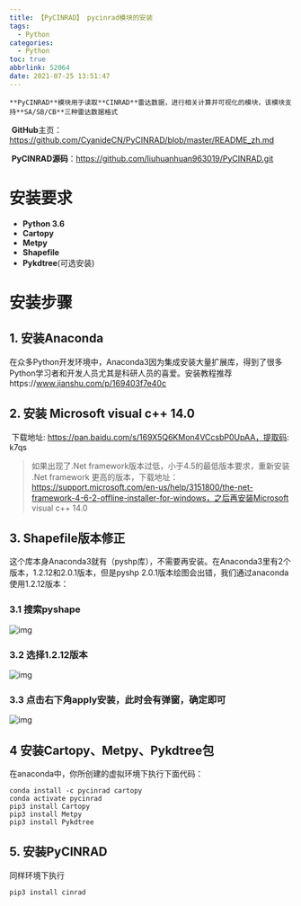 ```yaml
---
title: 【PyCINRAD】 pycinrad模块的安装
tags:
  - Python
categories:
  - Python
toc: true
abbrlink: 52064
date: 2021-07-25 13:51:47
---
```




	**PyCINRAD**模块用于读取**CINRAD**雷达数据，进行相关计算并可视化的模块，该模块支持**SA/SB/CB**三种雷达数据格式

​     **GitHub**主页：https://github.com/CyanideCN/PyCINRAD/blob/master/README_zh.md

​	**PyCINRAD源码**：https://github.com/liuhuanhuan963019/PyCINRAD.git

<!--more-->

# 安装要求

- **Python 3.6**
- **Cartopy**
- **Metpy**
- **Shapefile**
- **Pykdtree**(可选安装)

# 安装步骤

## 1. 安装Anaconda

​     在众多Python开发环境中，Anaconda3因为集成安装大量扩展库，得到了很多Python学习者和开发人员尤其是科研人员的喜爱。
​     安装教程推荐https://www.jianshu.com/p/169403f7e40c

## 2. 安装 Microsoft visual c++ 14.0

​     下载地址: https://pan.baidu.com/s/169X5Q6KMon4VCcsbP0UpAA，提取码: k7qs

> 如果出现了.Net framework版本过低，小于4.5的最低版本要求，重新安装 .Net framework 更高的版本，下载地址：https://support.microsoft.com/en-us/help/3151800/the-net-framework-4-6-2-offline-installer-for-windows，之后再安装Microsoft visual c++ 14.0

## 3. Shapefile版本修正

​     这个库本身Anaconda3就有（pyshp库），不需要再安装。在Anaconda3里有2个版本，1.2.12和2.0.1版本，但是pyshp 2.0.1版本绘图会出错，我们通过anaconda使用1.2.12版本：

### 3.1 搜索pyshape

![img](https://tva1.sinaimg.cn/large/0081Kckwgy1glpwkphg5aj30gs03yq2v.jpg)

### 3.2 选择1.2.12版本

![img](https://tva1.sinaimg.cn/large/0081Kckwgy1glpwkqku7wj30h10ae74k.jpg)

### 3.3 点击右下角apply安装，此时会有弹窗，确定即可

![img](https://tva1.sinaimg.cn/large/0081Kckwgy1glpwknzf9rj307c02gq2p.jpg)

## 4 安装Cartopy、Metpy、Pykdtree包

在anaconda中，你所创建的虚拟环境下执行下面代码：

```
conda install -c pycinrad cartopy
conda activate pycinrad
pip3 install Cartopy
pip3 install Metpy
pip3 install Pykdtree
```

## 5. 安装PyCINRAD

同样环境下执行

```
pip3 install cinrad
```
